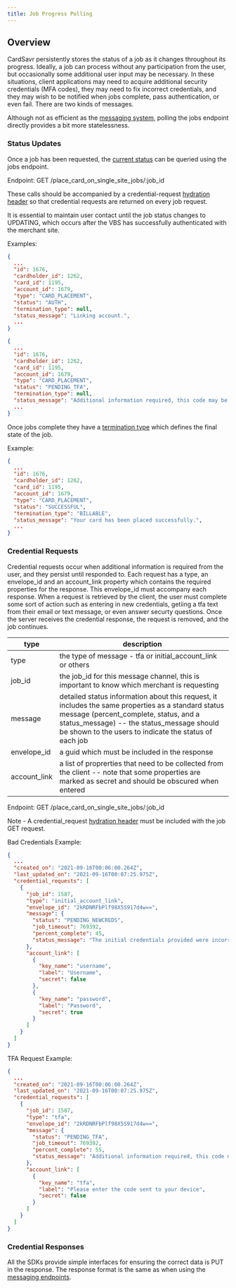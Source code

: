 ```yaml
---
title: Job Progress Polling
---
```


## Overview

CardSavr persistently stores the status of a job as it changes throughout its progress.  Ideally, a job can process without any participation from the user, but occasionally some additional user input may be necessary. In these situations, client applications may need to acquire additional security credentials (MFA codes), they may need to fix incorrect credentials, and they may wish to be notified when jobs complete, pass authentication, or even fail.  There are two kinds of messages.

Although not as efficient as the [messaging system](/resources/progress-messages/), polling the jobs endpoint directly provides a bit more statelessness.

### Status Updates

Once a job has been requested, the [current status](/resources/job-progress/#job-statuses) can be queried using the jobs endpoint.

Endpoint: GET /place\_card\_on\_single\_site\_jobs/:job\_id

These calls should be accompanied by a credential-request [hydration header](https://swch.github.io/slate/?java#hydration) so that credential requests are returned on every job request.  

It is essential to maintain user contact until the job status changes to UPDATING, which occurs after the VBS has successfully authenticated with the merchant site.  

Examples:

```json
{
  ...
  "id": 1676,
  "cardholder_id": 1262,
  "card_id": 1195,
  "account_id": 1679,
  "type": "CARD_PLACEMENT",
  "status": "AUTH",
  "termination_type": null,
  "status_message": "Linking account.",  
  ...
}
```

```json
{
  ...
  "id": 1676,
  "cardholder_id": 1262,
  "card_id": 1195,
  "account_id": 1679,
  "type": "CARD_PLACEMENT",
  "status": "PENDING_TFA",
  "termination_type": null,
  "status_message": "Additional information required, this code may be sent to your phone or email address.",  
  ...
}
```

Once jobs complete they have a [termination type](/resources/job-progress/#termination-types) which defines the final state of the job.

Example:

```json
{
  ...
  "id": 1676,
  "cardholder_id": 1262,
  "card_id": 1195,
  "account_id": 1679,
  "type": "CARD_PLACEMENT",
  "status": "SUCCESSFUL",
  "termination_type": "BILLABLE",
  "status_message": "Your card has been placed successfully.",  
  ...
}
```

### Credential Requests

Credential requests occur when additional information is required from the user, and they persist until responded to.  Each request has a type, an envelope\_id and an account\_link property which contains the required properties for the response.  This envelope\_id must accompany each response. When a request is retrieved by the client, the user must complete some sort of action such as entering in new credentials, getiing a tfa text from their email or text message, or even answer securty questions.  Once the server receives the credential response, the request is removed, and the job continues.

type | description
---- | ------------
type | the type of message - tfa or initial\_account\_link or others
job\_id | the job\_id for this message channel, this is important to know which merchant is requesting
message | detailed status information about this request, it includes the same properties as a standard status message (percent_complete, status, and a status_message) -- the status_message should be shown to the users to indicate the status of each job
envelope\_id | a guid which must be included in the response
account\_link | a list of proprerties that need to be collected from the client -- note that some properties are marked as secret and should be obscured when entered

Endpoint: GET /place\_card\_on\_single\_site\_jobs/:job\_id

Note - A credential_request [hydration header](https://swch.github.io/slate/#hydration) must be included with the job GET request.

Bad Credentials Example: 

```json
{ 
  ...
  "created_on": "2021-09-16T00:06:00.264Z",
  "last_updated_on": "2021-09-16T00:07:25.975Z",
  "credential_requests": [
    {
      "job_id": 1587,
      "type": "initial_account_link",
      "envelope_id": "2kRDNRFbPlf98X5S917d4w==",
      "message": {
        "status": "PENDING_NEWCREDS",
        "job_timeout": 769392,
        "percent_complete": 45,
        "status_message": "The initial credentials provided were incorrect."
      },
      "account_link": [
        {
          "key_name": "username",
          "label": "Username",
          "secret": false
        },
        {
          "key_name": "password",
          "label": "Password",
          "secret": true
        }
      ]
    }
  ]
}
```

TFA Request Example:

```json
{ 
  ...
  "created_on": "2021-09-16T00:06:00.264Z",
  "last_updated_on": "2021-09-16T00:07:25.975Z",
  "credential_requests": [
    {
      "job_id": 1587,
      "type": "tfa",
      "envelope_id": "2kRDNRFbPlf98X5S917d4w==",
      "message": {
        "status": "PENDING_TFA",
        "job_timeout": 769392,
        "percent_complete": 55,
        "status_message": "Additional information required, this code may be sent to your phone or email address."
      },
      "account_link": [
        {
          "key_name": "tfa",
          "label": "Please enter the code sent to your device",
          "secret": false
        }
      ]
    }
  ]
}
```

### Credential Responses

All the SDKs provide simple interfaces for ensuring the correct data is PUT in the response.  The response format is the same as when using the [messaging endpoints](/resources/progress-messages/#credential-responses).
